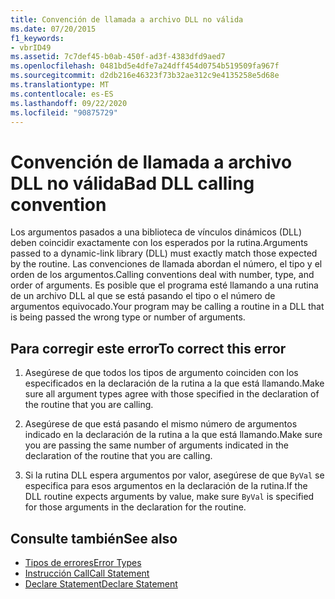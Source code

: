 ```yaml
---
title: Convención de llamada a archivo DLL no válida
ms.date: 07/20/2015
f1_keywords:
- vbrID49
ms.assetid: 7c7def45-b0ab-450f-ad3f-4383dfd9aed7
ms.openlocfilehash: 0481bd5e4dfe7a24dff454d0754b519509fa967f
ms.sourcegitcommit: d2db216e46323f73b32ae312c9e4135258e5d68e
ms.translationtype: MT
ms.contentlocale: es-ES
ms.lasthandoff: 09/22/2020
ms.locfileid: "90875729"
---
```

# <a name="bad-dll-calling-convention"></a><span data-ttu-id="806be-102">Convención de llamada a archivo DLL no válida</span><span class="sxs-lookup"><span data-stu-id="806be-102">Bad DLL calling convention</span></span>

<span data-ttu-id="806be-103">Los argumentos pasados a una biblioteca de vínculos dinámicos (DLL) deben coincidir exactamente con los esperados por la rutina.</span><span class="sxs-lookup"><span data-stu-id="806be-103">Arguments passed to a dynamic-link library (DLL) must exactly match those expected by the routine.</span></span> <span data-ttu-id="806be-104">Las convenciones de llamada abordan el número, el tipo y el orden de los argumentos.</span><span class="sxs-lookup"><span data-stu-id="806be-104">Calling conventions deal with number, type, and order of arguments.</span></span> <span data-ttu-id="806be-105">Es posible que el programa esté llamando a una rutina de un archivo DLL al que se está pasando el tipo o el número de argumentos equivocado.</span><span class="sxs-lookup"><span data-stu-id="806be-105">Your program may be calling a routine in a DLL that is being passed the wrong type or number of arguments.</span></span>  
  
## <a name="to-correct-this-error"></a><span data-ttu-id="806be-106">Para corregir este error</span><span class="sxs-lookup"><span data-stu-id="806be-106">To correct this error</span></span>  
  
1. <span data-ttu-id="806be-107">Asegúrese de que todos los tipos de argumento coinciden con los especificados en la declaración de la rutina a la que está llamando.</span><span class="sxs-lookup"><span data-stu-id="806be-107">Make sure all argument types agree with those specified in the declaration of the routine that you are calling.</span></span>  
  
2. <span data-ttu-id="806be-108">Asegúrese de que está pasando el mismo número de argumentos indicado en la declaración de la rutina a la que está llamando.</span><span class="sxs-lookup"><span data-stu-id="806be-108">Make sure you are passing the same number of arguments indicated in the declaration of the routine that you are calling.</span></span>  
  
3. <span data-ttu-id="806be-109">Si la rutina DLL espera argumentos por valor, asegúrese de que `ByVal` se especifica para esos argumentos en la declaración de la rutina.</span><span class="sxs-lookup"><span data-stu-id="806be-109">If the DLL routine expects arguments by value, make sure `ByVal` is specified for those arguments in the declaration for the routine.</span></span>  
  
## <a name="see-also"></a><span data-ttu-id="806be-110">Consulte también</span><span class="sxs-lookup"><span data-stu-id="806be-110">See also</span></span>

- [<span data-ttu-id="806be-111">Tipos de errores</span><span class="sxs-lookup"><span data-stu-id="806be-111">Error Types</span></span>](../../programming-guide/language-features/error-types.md)
- [<span data-ttu-id="806be-112">Instrucción Call</span><span class="sxs-lookup"><span data-stu-id="806be-112">Call Statement</span></span>](../statements/call-statement.md)
- [<span data-ttu-id="806be-113">Declare Statement</span><span class="sxs-lookup"><span data-stu-id="806be-113">Declare Statement</span></span>](../statements/declare-statement.md)
